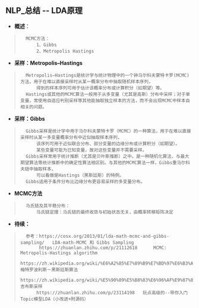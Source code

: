 ## NLP_总结 -- LDA原理
- **概述**：
>       MCMC方法：
>           1、Gibbs
>           2、Metropolis Hastings
>
>
>
>
>
>
>

- **采样：Metropolis–Hastings**
>       Metropolis–Hastings是统计学与统计物理中的一个钟马尔科夫蒙特卡罗(MCMC)方法，用于在难以直接采样时从某一概率分布中抽取随机样本序列，
>           得到的样本序列可用于估计该概率分布或计算积分（如期望）等。
>       Hastings或其他的MCMC算法一般用于从多变量（尤其是高斯）分布中采样；对于单变量，常使用自适应判别采样等其他能抽取独立样本的方法，而不会出现MCMC中样本自相关的问题。
>

- **采样：Gibbs**
>       Gibbs采样是统计学中用于马尔科夫蒙特卡罗（MCMC）的一种算法，用于在难以直接采样时从某一多变量概率分布中近似抽取样本序列，
>           该序列可用于近似联合分布、部分变量的边缘分布或计算积分（如期望）。
>           某些变量可能为已知变量，故对这些变量并不需要采样。
>       Gibbs采样常用于统计推断（尤其是贝叶斯推断）之中。是一种随机化算法，与最大期望算法等统计推断中的确定性算法相区别。与其他的MCMC算法一样，Gibbs重马尔科夫链中抽取样本，
>           可以看做是Hastings（黑斯廷斯）的特例。
>       Gibbs适用于条件分布比边缘分布更容易采样的多变量分布。
>

- **MCMC方法**
>       马氏链及其平稳分布：
>           马氏链定理：马氏链的最终收敛与初始状态无关，由概率转移矩阵决定
>
>
>
>
>
>

- **待续：**
>       参考：https://cosx.org/2013/01/lda-math-mcmc-and-gibbs-sampling/   LDA-math-MCMC 和 Gibbs Sampling
>            https://zhuanlan.zhihu.com/p/21112618      MCMC: Metropolis-Hastings algorithm
>           https://zh.wikipedia.org/wiki/%E6%A2%85%E7%89%B9%E7%BD%97%E6%B3%A2%E5%88%A9%E6%96%AF%EF%BC%8D%E9%BB%91%E6%96%AF%E5%BB%B7%E6%96%AF%E7%AE%97%E6%B3%95     梅特罗波利斯－黑斯廷斯算法
>           https://zh.wikipedia.org/wiki/%E5%90%89%E5%B8%83%E6%96%AF%E9%87%87%E6%A0%B7     吉布斯采样
>           https://zhuanlan.zhihu.com/p/23114198   玩点高级的--带你入门Topic模型LDA（小改进+附源码）
>
>
>
>
>
>
>
>
>
>
>
>
